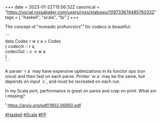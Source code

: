 +++
date = 2023-01-22T15:56:32Z
canonical = "https://social.rossabaker.com/users/ross/statuses/109733674485760332"
tags = [ "haskell", "scala", "fp" ]
+++

<p>The concept of &quot;monadic profunctors&quot;¹ for codecs is beautiful:</p><p>```<br />data Codec r w c a = Codec<br />  { codecIn :: r a,<br />    codecOut :: c → w a<br />  }<br />```</p><p>A parser `r a` may have expensive optimizations in its functor ops (run once) and then fast on each parse.  Printer `w a` may be the same, but depends on input `c`, and must be recreated on each run.</p><p>In my Scala port, performance is great on parse and crap on print. What am I missing?</p><p>¹ <a href="https://arxiv.org/pdf/1902.06950.pdf" target="_blank" rel="nofollow noopener noreferrer"><span class="invisible">https://</span><span class="">arxiv.org/pdf/1902.06950.pdf</span><span class="invisible"></span></a></p><p><a href="https://social.rossabaker.com/tags/Haskell" class="mention hashtag" rel="tag">#<span>Haskell</span></a> <a href="https://social.rossabaker.com/tags/Scala" class="mention hashtag" rel="tag">#<span>Scala</span></a> <a href="https://social.rossabaker.com/tags/FP" class="mention hashtag" rel="tag">#<span>FP</span></a></p>
